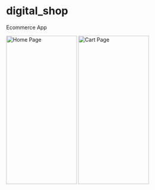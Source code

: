 # digital_shop
 Ecommerce App


<img
      src="https://user-images.githubusercontent.com/62033575/197323139-1b302d0a-e6f4-48ce-8064-fd8c6f79a073.jpg"
      alt="Home Page"
      width="190"
      height="400"/>
   <img
  src="https://user-images.githubusercontent.com/62033575/197323132-8ccf7238-dea8-437e-96aa-43c7171b2a7f.jpg"
  alt="Cart Page"
  width="190"
  height="400"/>
